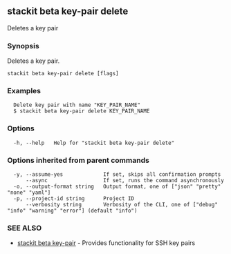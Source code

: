 ## stackit beta key-pair delete

Deletes a key pair

### Synopsis

Deletes a key pair.

```
stackit beta key-pair delete [flags]
```

### Examples

```
  Delete key pair with name "KEY_PAIR_NAME"
  $ stackit beta key-pair delete KEY_PAIR_NAME
```

### Options

```
  -h, --help   Help for "stackit beta key-pair delete"
```

### Options inherited from parent commands

```
  -y, --assume-yes             If set, skips all confirmation prompts
      --async                  If set, runs the command asynchronously
  -o, --output-format string   Output format, one of ["json" "pretty" "none" "yaml"]
  -p, --project-id string      Project ID
      --verbosity string       Verbosity of the CLI, one of ["debug" "info" "warning" "error"] (default "info")
```

### SEE ALSO

* [stackit beta key-pair](./stackit_beta_key-pair.md)	 - Provides functionality for SSH key pairs

